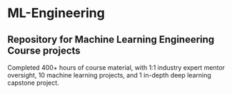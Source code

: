 # ML-Engineering

## Repository for Machine Learning Engineering Course projects

Completed 400+ hours of course material, with 1:1 industry expert
mentor oversight, 10 machine learning projects, and 1 in-depth deep learning capstone project. 
